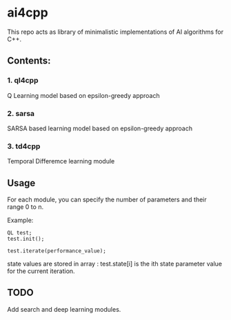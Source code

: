 # ai4cpp

This repo acts as library of minimalistic implementations of AI algorithms for C++.

## Contents:

### 1. ql4cpp
Q Learning model based on epsilon-greedy approach

### 2. sarsa
SARSA based learning model based on epsilon-greedy approach

### 3. td4cpp
Temporal Differemce learning module

## Usage
For each module, you can specify the number of parameters and their range 0 to n.

Example: 
```
QL test;
test.init();

test.iterate(performance_value);
```

state values are stored in array : test.state[i] is the ith state parameter value for the current iteration.

## TODO

Add search and deep learning modules.
